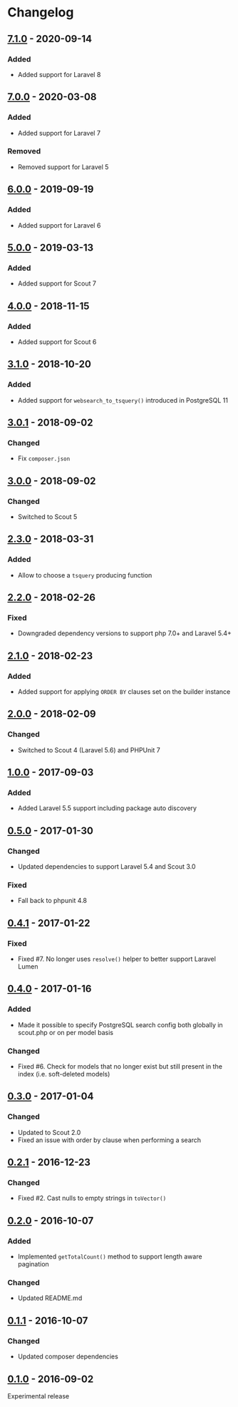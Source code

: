 # Changelog

## [7.1.0](https://github.com/pmatseykanets/laravel-scout-postgres/releases/tag/v7.1.0) - 2020-09-14

### Added

- Added support for Laravel 8

## [7.0.0](https://github.com/pmatseykanets/laravel-scout-postgres/releases/tag/v7.0.0) - 2020-03-08

### Added

- Added support for Laravel 7

### Removed

- Removed support for Laravel 5

## [6.0.0](https://github.com/pmatseykanets/laravel-scout-postgres/releases/tag/v6.0.0) - 2019-09-19

### Added

- Added support for Laravel 6

## [5.0.0](https://github.com/pmatseykanets/laravel-scout-postgres/releases/tag/v5.0.0) - 2019-03-13

### Added

- Added support for Scout 7

## [4.0.0](https://github.com/pmatseykanets/laravel-scout-postgres/releases/tag/v4.0.0) - 2018-11-15

### Added

- Added support for Scout 6

## [3.1.0](https://github.com/pmatseykanets/laravel-scout-postgres/releases/tag/v3.1.0) - 2018-10-20

### Added

- Added support for `websearch_to_tsquery()` introduced in PostgreSQL 11

## [3.0.1](https://github.com/pmatseykanets/laravel-scout-postgres/releases/tag/v3.0.1) - 2018-09-02

### Changed

- Fix `composer.json`

## [3.0.0](https://github.com/pmatseykanets/laravel-scout-postgres/releases/tag/v3.0.0) - 2018-09-02

### Changed

- Switched to Scout 5

## [2.3.0](https://github.com/pmatseykanets/laravel-scout-postgres/releases/tag/v2.3.0) - 2018-03-31

### Added

- Allow to choose a `tsquery` producing function

## [2.2.0](https://github.com/pmatseykanets/laravel-scout-postgres/releases/tag/v2.2.0) - 2018-02-26

### Fixed

- Downgraded dependency versions to support php 7.0+ and Laravel 5.4+

## [2.1.0](https://github.com/pmatseykanets/laravel-scout-postgres/releases/tag/v2.1.0) - 2018-02-23

### Added

- Added support for applying `ORDER BY` clauses set on the builder instance

## [2.0.0](https://github.com/pmatseykanets/laravel-scout-postgres/releases/tag/v2.0.0) - 2018-02-09

### Changed

- Switched to Scout 4 (Laravel 5.6) and PHPUnit 7

## [1.0.0](https://github.com/pmatseykanets/laravel-scout-postgres/releases/tag/v1.0.0) - 2017-09-03

### Added

- Added Laravel 5.5 support including package auto discovery

## [0.5.0](https://github.com/pmatseykanets/laravel-scout-postgres/releases/tag/v0.5.0) - 2017-01-30

### Changed

- Updated dependencies to support Laravel 5.4 and Scout 3.0

### Fixed

- Fall back to phpunit 4.8

## [0.4.1](https://github.com/pmatseykanets/laravel-scout-postgres/releases/tag/v0.4.1) - 2017-01-22

### Fixed

- Fixed #7. No longer uses `resolve()` helper to better support Laravel Lumen

## [0.4.0](https://github.com/pmatseykanets/laravel-scout-postgres/releases/tag/v0.4.0) - 2017-01-16

### Added

- Made it possible to specify PostgreSQL search config both globally in scout.php or on per model basis

### Changed

- Fixed #6. Check for models that no longer exist but still present in the index (i.e. soft-deleted models)

## [0.3.0](https://github.com/pmatseykanets/laravel-scout-postgres/releases/tag/v0.3.0) - 2017-01-04

### Changed

- Updated to Scout 2.0
- Fixed an issue with order by clause when performing a search

## [0.2.1](https://github.com/pmatseykanets/laravel-scout-postgres/releases/tag/v0.2.1) - 2016-12-23

### Changed

- Fixed #2. Cast nulls to empty strings in `toVector()`

## [0.2.0](https://github.com/pmatseykanets/laravel-scout-postgres/releases/tag/v0.2.0) - 2016-10-07

### Added

- Implemented `getTotalCount()` method to support length aware pagination

### Changed

- Updated README.md

## [0.1.1](https://github.com/pmatseykanets/laravel-scout-postgres/releases/tag/v0.1.1) - 2016-10-07

### Changed

- Updated composer dependencies

## [0.1.0](https://github.com/pmatseykanets/laravel-scout-postgres/releases/tag/v0.1.0) - 2016-09-02

Experimental release
